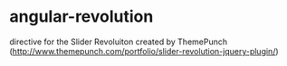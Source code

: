 # angular-revolution
directive for the Slider Revoluiton created by ThemePunch (http://www.themepunch.com/portfolio/slider-revolution-jquery-plugin/)
